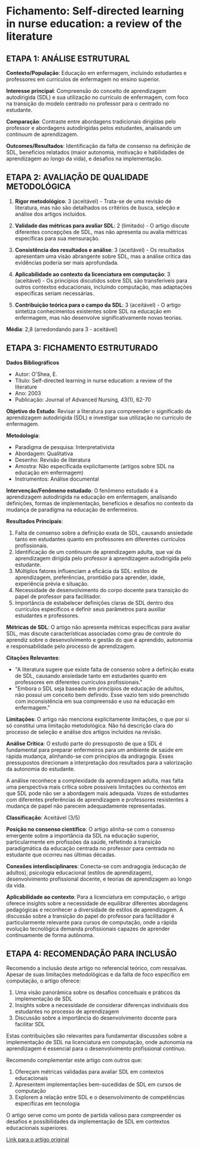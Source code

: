 # Fichamento: Self-directed learning in nurse education: a review of the literature

## ETAPA 1: ANÁLISE ESTRUTURAL

**Contexto/População**: Educação em enfermagem, incluindo estudantes e professores em currículos de enfermagem no ensino superior.

**Interesse principal**: Compreensão do conceito de aprendizagem autodirigida (SDL) e sua utilização no currículo de enfermagem, com foco na transição do modelo centrado no professor para o centrado no estudante.

**Comparação**: Contraste entre abordagens tradicionais dirigidas pelo professor e abordagens autodirigidas pelos estudantes, analisando um continuum de aprendizagem.

**Outcomes/Resultados**: Identificação da falta de consenso na definição de SDL, benefícios relatados (maior autonomia, motivação e habilidades de aprendizagem ao longo da vida), e desafios na implementação.

## ETAPA 2: AVALIAÇÃO DE QUALIDADE METODOLÓGICA

1. **Rigor metodológico**: 3 (aceitável) - Trata-se de uma revisão de literatura, mas não são detalhados os critérios de busca, seleção e análise dos artigos incluídos.

2. **Validade das métricas para avaliar SDL**: 2 (limitado) - O artigo discute diferentes concepções de SDL, mas não apresenta ou avalia métricas específicas para sua mensuração.

3. **Consistência dos resultados e análise**: 3 (aceitável) - Os resultados apresentam uma visão abrangente sobre SDL, mas a análise crítica das evidências poderia ser mais aprofundada.

4. **Aplicabilidade ao contexto da licenciatura em computação**: 3 (aceitável) - Os princípios discutidos sobre SDL são transferíveis para outros contextos educacionais, incluindo computação, mas adaptações específicas seriam necessárias.

5. **Contribuição teórica para o campo da SDL**: 3 (aceitável) - O artigo sintetiza conhecimentos existentes sobre SDL na educação em enfermagem, mas não desenvolve significativamente novas teorias.

**Média**: 2,8 (arredondando para 3 - aceitável)

## ETAPA 3: FICHAMENTO ESTRUTURADO

**Dados Bibliográficos**

- Autor: O'Shea, E.
- Título: Self-directed learning in nurse education: a review of the literature
- Ano: 2003
- Publicação: Journal of Advanced Nursing, 43(1), 62-70

**Objetivo do Estudo**: Revisar a literatura para compreender o significado da aprendizagem autodirigida (SDL) e investigar sua utilização no currículo de enfermagem.

**Metodologia**:

- Paradigma de pesquisa: Interpretativista
- Abordagem: Qualitativa
- Desenho: Revisão de literatura
- Amostra: Não especificada explicitamente (artigos sobre SDL na educação em enfermagem)
- Instrumentos: Análise documental

**Intervenção/Fenômeno estudado**: O fenômeno estudado é a aprendizagem autodirigida na educação em enfermagem, analisando definições, formas de implementação, benefícios e desafios no contexto da mudança de paradigma na educação de enfermeiros.

**Resultados Principais**:

1. Falta de consenso sobre a definição exata de SDL, causando ansiedade tanto em estudantes quanto em professores em diferentes currículos profissionais.
2. Identificação de um continuum de aprendizagem adulta, que vai da aprendizagem dirigida pelo professor à aprendizagem autodirigida pelo estudante.
3. Múltiplos fatores influenciam a eficácia da SDL: estilos de aprendizagem, preferências, prontidão para aprender, idade, experiência prévia e situação.
4. Necessidade de desenvolvimento do corpo docente para transição do papel de professor para facilitador.
5. Importância de estabelecer definições claras de SDL dentro dos currículos específicos e definir seus parâmetros para auxiliar estudantes e professores.

**Métricas de SDL**: O artigo não apresenta métricas específicas para avaliar SDL, mas discute características associadas como grau de controle do aprendiz sobre o desenvolvimento e gestão do que é aprendido, autonomia e responsabilidade pelo processo de aprendizagem.

**Citações Relevantes**:

- "A literatura sugere que existe falta de consenso sobre a definição exata de SDL, causando ansiedade tanto em estudantes quanto em professores em diferentes currículos profissionais."
- "Embora o SDL seja baseado em princípios de educação de adultos, não possui um conceito bem definido. Esse vazio tem sido preenchido com inconsistência em sua compreensão e uso na educação em enfermagem."

**Limitações**: O artigo não menciona explicitamente limitações, o que por si só constitui uma limitação metodológica. Não há descrição clara do processo de seleção e análise dos artigos incluídos na revisão.

**Análise Crítica**:
O estudo parte do pressuposto de que a SDL é fundamental para preparar enfermeiros para um ambiente de saúde em rápida mudança, alinhando-se com princípios da andragogia. Esses pressupostos direcionam a interpretação dos resultados para a valorização da autonomia do estudante.

A análise reconhece a complexidade da aprendizagem adulta, mas falta uma perspectiva mais crítica sobre possíveis limitações ou contextos em que SDL pode não ser a abordagem mais adequada. Vozes de estudantes com diferentes preferências de aprendizagem e professores resistentes à mudança de papel não parecem adequadamente representadas.

**Classificação**: Aceitável (3/5)

**Posição no consenso científico**: O artigo alinha-se com o consenso emergente sobre a importância da SDL na educação superior, particularmente em profissões da saúde, refletindo a transição paradigmática da educação centrada no professor para centrada no estudante que ocorreu nas últimas décadas.

**Conexões interdisciplinares**: Conecta-se com andragogia (educação de adultos), psicologia educacional (estilos de aprendizagem), desenvolvimento profissional docente, e teorias de aprendizagem ao longo da vida.

**Aplicabilidade ao contexto**: Para a licenciatura em computação, o artigo oferece insights sobre a necessidade de equilibrar diferentes abordagens pedagógicas e reconhecer a diversidade de estilos de aprendizagem. A discussão sobre a transição do papel do professor para facilitador é particularmente relevante para cursos de computação, onde a rápida evolução tecnológica demanda profissionais capazes de aprender continuamente de forma autônoma.

## ETAPA 4: RECOMENDAÇÃO PARA INCLUSÃO

Recomendo a inclusão deste artigo no referencial teórico, com ressalvas. Apesar de suas limitações metodológicas e da falta de foco específico em computação, o artigo oferece:

1. Uma visão panorâmica sobre os desafios conceituais e práticos da implementação de SDL
2. Insights sobre a necessidade de considerar diferenças individuais dos estudantes no processo de aprendizagem
3. Discussão sobre a importância do desenvolvimento docente para facilitar SDL

Estas contribuições são relevantes para fundamentar discussões sobre a implementação de SDL na licenciatura em computação, onde autonomia na aprendizagem é essencial para o desenvolvimento profissional contínuo.

Recomendo complementar este artigo com outros que:
1. Ofereçam métricas validadas para avaliar SDL em contextos educacionais
2. Apresentem implementações bem-sucedidas de SDL em cursos de computação
3. Explorem a relação entre SDL e o desenvolvimento de competências específicas em tecnologia

O artigo serve como um ponto de partida valioso para compreender os desafios e possibilidades da implementação de SDL em contextos educacionais superiores.

[Link para o artigo original](../../referencial_Teorico/aprendizage_autodirigida/Artigos/Self-directed%20learning%20in%20nurse%20education_%20a%20review%20of%20the%20literature.md)
